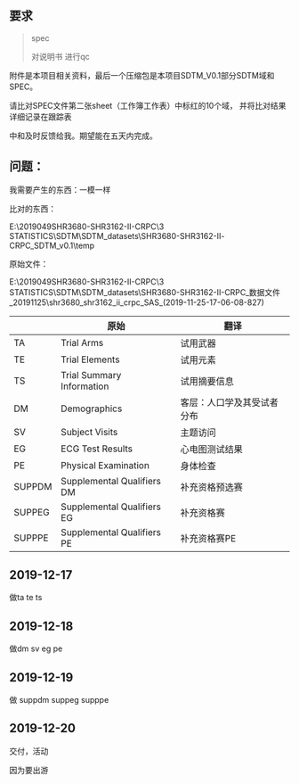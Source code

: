 

## 要求

> spec 
>
> 对说明书 进行qc

附件是本项目相关资料，最后一个压缩包是本项目SDTM_V0.1部分SDTM域和SPEC。

请比对SPEC文件第二张sheet（工作簿工作表）中标红的10个域，
并将比对结果详细记录在跟踪表

中和及时反馈给我。期望能在五天内完成。





## 问题：

我需要产生的东西：一模一样

比对的东西： 

E:\2019049SHR3680-SHR3162-Ⅱ-CRPC\3 STATISTICS\SDTM\SDTM_datasets\SHR3680-SHR3162-Ⅱ-CRPC_SDTM_v0.1\temp

原始文件：

E:\2019049SHR3680-SHR3162-Ⅱ-CRPC\3 STATISTICS\SDTM\SDTM_datasets\SHR3680-SHR3162-II-CRPC_数据文件_20191125\shr3680_shr3162_ii_crpc_SAS_(2019-11-25-17-06-08-827)





|        | 原始                       | 翻译                       |
| ------ | -------------------------- | -------------------------- |
| TA     | Trial Arms                 | 试用武器                   |
| TE     | Trial Elements             | 试用元素                   |
| TS     | Trial Summary Information  | 试用摘要信息               |
| DM     | Demographics               | 客层：人口学及其受试者分布 |
| SV     | Subject Visits             | 主题访问                   |
| EG     | ECG Test Results           | 心电图测试结果             |
| PE     | Physical Examination       | 身体检查                   |
| SUPPDM | Supplemental Qualifiers DM | 补充资格预选赛             |
| SUPPEG | Supplemental Qualifiers EG | 补充资格赛                 |
| SUPPPE | Supplemental Qualifiers PE | 补充资格赛PE               |

## 2019-12-17

做ta te ts



## 2019-12-18

做dm sv eg pe 



## 2019-12-19

做 suppdm    suppeg supppe



## 2019-12-20

交付，活动



因为要出游